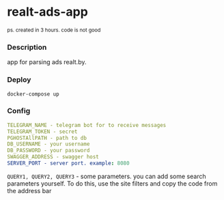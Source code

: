 # realt-ads-app
<sub>ps. created in 3 hours. code is not good</sub>

### Description
app for parsing ads realt.by. 

### Deploy
``docker-compose up``

### Config
```yaml
TELEGRAM_NAME - telegram bot for to receive messages
TELEGRAM_TOKEN - secret 
PGHOSTAllPATH - path to db
DB_USERNAME - your username
DB_PASSWORD - your password
SWAGGER_ADDRESS - swagger host
SERVER_PORT - server port. example: 8080
```

`QUERY1, QUERY2, QUERY3` - some parameters. 
you can add some search parameters yourself. To do this, use the site filters and copy the code from the address bar

